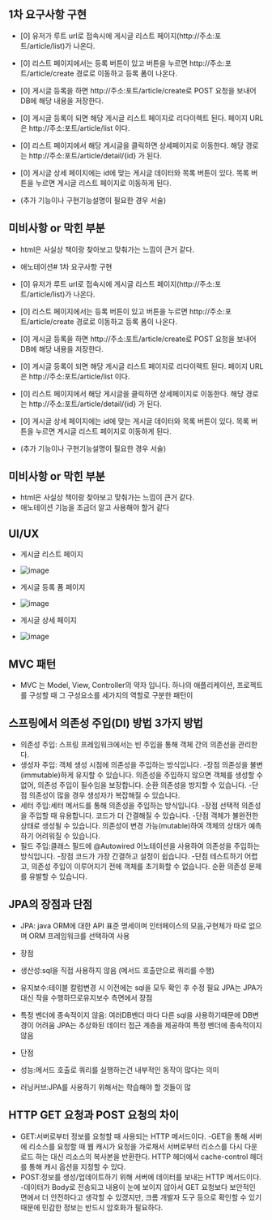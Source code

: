 ## 1차 요구사항 구현
- [0] 유저가 루트 url로 접속시에 게시글 리스트 페이지(http://주소:포트/article/list)가 나온다.
- [0] 리스트 페이지에서는 등록 버튼이 있고 버튼을 누르면 http://주소:포트/article/create 경로로 이동하고 등록 폼이 나온다.
- [0] 게시글 등록을 하면 http://주소:포트/article/create로 POST 요청을 보내어 DB에 해당 내용을 저장한다.
- [0] 게시글 등록이 되면 해당 게시글 리스트 페이지로 리다이렉트 된다. 페이지 URL 은 http://주소:포트/article/list 이다.
- [0] 리스트 페이지에서 해당 게시글을 클릭하면 상세페이지로 이동한다. 해당 경로는 http://주소:포트/article/detail/{id} 가 된다.
- [0] 게시글 상세 페이지에는 id에 맞는 게시글 데이터와 목록 버튼이 있다. 목록 버튼을 누르면 게시글 리스트 페이지로 이동하게 된다.

- (추가 기능이나 구현기능설명이 필요한 경우 서술)

## 미비사항 or 막힌 부분
- html은 사실상 책이랑 찾아보고  맞춰가는 느낌이 큰거 같다.
- 애노테이션# 1차 요구사항 구현
- [0] 유저가 루트 url로 접속시에 게시글 리스트 페이지(http://주소:포트/article/list)가 나온다.
- [0] 리스트 페이지에서는 등록 버튼이 있고 버튼을 누르면 http://주소:포트/article/create 경로로 이동하고 등록 폼이 나온다.
- [0] 게시글 등록을 하면 http://주소:포트/article/create로 POST 요청을 보내어 DB에 해당 내용을 저장한다.
- [0] 게시글 등록이 되면 해당 게시글 리스트 페이지로 리다이렉트 된다. 페이지 URL 은 http://주소:포트/article/list 이다.
- [0] 리스트 페이지에서 해당 게시글을 클릭하면 상세페이지로 이동한다. 해당 경로는 http://주소:포트/article/detail/{id} 가 된다.
- [0] 게시글 상세 페이지에는 id에 맞는 게시글 데이터와 목록 버튼이 있다. 목록 버튼을 누르면 게시글 리스트 페이지로 이동하게 된다.

- (추가 기능이나 구현기능설명이 필요한 경우 서술)

## 미비사항 or 막힌 부분
- html은 사실상 책이랑 찾아보고  맞춰가는 느낌이 큰거 같다.
- 애노테이션 기능을 조금더 알고 사용해야 할거 같다
   
  

## UI/UX
- 게시글 리스트 페이지
- ![image](https://github.com/user-attachments/assets/4bcfed52-e97f-4c2f-bd74-f9a7f391aa33)


- 게시글 등록 폼 페이지
- ![image](https://github.com/user-attachments/assets/4f176846-3ff1-48ff-a8dd-576cb2fbc7dc)


- 게시글 상세 페이지
- ![image](https://github.com/user-attachments/assets/d7f89e7a-06a8-4062-b90d-758ec571caeb)



## MVC 패턴
- MVC 는 Model, View, Controller의 약자 입니다. 하나의 애플리케이션, 프로젝트를 구성할 때 그 구성요소를 세가지의 역할로 구분한 패턴이

## 스프링에서 의존성 주입(DI) 방법 3가지 방법
- 의존성 주입: 스프링 프레임워크에서는 빈 주입을 통해 객체 간의 의존선을 관리한다.
- 생성자 주입: 객체 생성 시점에 의존성을 주입하는 방식입니다.
  -장점
의존성을 불변(immutable)하게 유지할 수 있습니다.
의존성을 주입하지 않으면 객체를 생성할 수 없어, 의존성 주입이 필수임을 보장합니다.
순환 의존성을 방지할 수 있습니다.
  -단점
의존성이 많을 경우 생성자가 복잡해질 수 있습니다.
- 세터 주입:세터 메서드를 통해 의존성을 주입하는 방식입니다.
   -장점
선택적 의존성을 주입할 때 유용합니다.
코드가 더 간결해질 수 있습니다.
  -단점
객체가 불완전한 상태로 생성될 수 있습니다.
의존성이 변경 가능(mutable)하여 객체의 상태가 예측하기 어려워질 수 있습니다.
- 필드 주입:클래스 필드에 @Autowired 어노테이션을 사용하여 의존성을 주입하는 방식입니다.
 -장점
코드가 가장 간결하고 설정이 쉽습니다.
 -단점
테스트하기 어렵고, 의존성 주입이 이루어지기 전에 객체를 초기화할 수 없습니다.
순환 의존성 문제를 유발할 수 있습니다.


## JPA의 장점과 단점
- JPA: java ORM에 대한 API 표준 명세이며 인터페이스의 모음,구현체가 따로 없으며 ORM 프레임워크를 선택하여 사용
- 장점
- 생산성:sql을 직접 사용하지 않음 (메서드 호출만으로 쿼리를 수행)
- 유지보수:테이블 칼럼변경 시 이전에는 sql을 모두 확인 후 수정 필요 JPA는 JPA가대신 작을 수행하므로유지보수 측면에서 장점
- 특정 벤더에 종속적이지 않음: 여러DB벤더 마다 다른 sql을 사용하기때문에 DB변경이 어려움 JPA는 추상화된 데이터 접근 계층을 제공하여 특정 벤더에 종속적이지 않음

- 단점
- 성능:메서드 호출로 쿼리를 실행하는건 내부적인 동작이 많다는 의미
- 러닝커브:JPA를 사용하기 위해서는 학습해야 할 것들이 많            
## HTTP GET 요청과 POST 요청의 차이
- GET:서버로부터 정보를 요청할 때 사용되는 HTTP 메서드이다.
  -GET을 통해 서버에 리소스를 요청할 때 웹 캐시가 요청을 가로채서 서버로부터 리소스를 다시 다운로드 하는 대신 리소스의 복사본을 반환한다. HTTP 헤더에서 cache-control 헤더를 통해 캐시 옵션을 지정할 수 있다.
- POST:정보를 생성/업데이트하기 위해 서버에 데이터를 보내는 HTTP 메서드이다.
 -데이터가 Body로 전송되고 내용이 눈에 보이지 않아서 GET 요청보다 보안적인 면에서 더 안전하다고 생각할 수 있겠지만, 크롬 개발자 도구 등으로 확인할 수 있기 때문에 민감한 정보는 반드시 암호화가 필요하다.
  
